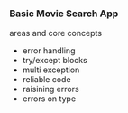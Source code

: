 ### Basic Movie Search App


areas and core concepts

- error handling
- try/except blocks
- multi exception
- reliable code
- raisining errors
- errors on type
